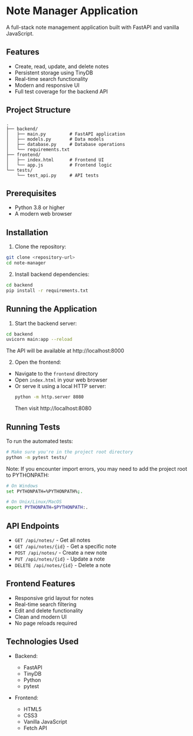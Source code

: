 # Note Manager Application

A full-stack note management application built with FastAPI and vanilla JavaScript.

## Features

- Create, read, update, and delete notes
- Persistent storage using TinyDB
- Real-time search functionality
- Modern and responsive UI
- Full test coverage for the backend API

## Project Structure

```
.
├── backend/
│   ├── main.py         # FastAPI application
│   ├── models.py       # Data models
│   ├── database.py     # Database operations
│   └── requirements.txt
├── frontend/
│   ├── index.html      # Frontend UI
│   └── app.js          # Frontend logic
└── tests/
    └── test_api.py     # API tests
```

## Prerequisites

- Python 3.8 or higher
- A modern web browser

## Installation

1. Clone the repository:
```bash
git clone <repository-url>
cd note-manager
```

2. Install backend dependencies:
```bash
cd backend
pip install -r requirements.txt
```

## Running the Application

1. Start the backend server:
```bash
cd backend
uvicorn main:app --reload
```
The API will be available at http://localhost:8000

2. Open the frontend:
- Navigate to the `frontend` directory
- Open `index.html` in your web browser
- Or serve it using a local HTTP server:
  ```bash
  python -m http.server 8080
  ```
  Then visit http://localhost:8080

## Running Tests

To run the automated tests:
```bash
# Make sure you're in the project root directory
python -m pytest tests/
```

Note: If you encounter import errors, you may need to add the project root to PYTHONPATH:
```bash
# On Windows
set PYTHONPATH=%PYTHONPATH%;.

# On Unix/Linux/MacOS
export PYTHONPATH=$PYTHONPATH:.
```

## API Endpoints

- `GET /api/notes/` - Get all notes
- `GET /api/notes/{id}` - Get a specific note
- `POST /api/notes/` - Create a new note
- `PUT /api/notes/{id}` - Update a note
- `DELETE /api/notes/{id}` - Delete a note

## Frontend Features

- Responsive grid layout for notes
- Real-time search filtering
- Edit and delete functionality
- Clean and modern UI
- No page reloads required

## Technologies Used

- Backend:
  - FastAPI
  - TinyDB
  - Python
  - pytest

- Frontend:
  - HTML5
  - CSS3
  - Vanilla JavaScript
  - Fetch API 